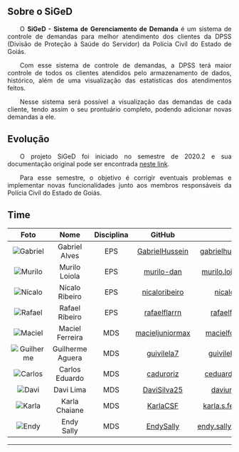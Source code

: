 ## Sobre o SiGeD

<p style="text-align:justify">&emsp;&emsp;O <b>SiGeD - Sistema de Gerenciamento de Demanda</b> é um sistema de controle de demandas para melhor atendimento dos clientes da DPSS (Divisão de Proteção à Saúde do Servidor) da Polícia Civíl do Estado de Goiás.</p>

<p style="text-align:justify">&emsp;&emsp;Com esse sistema de controle de demandas, a DPSS terá maior controle de todos os clientes atendidos pelo armazenamento de dados, histórico, além de uma visualização das estatísticas dos atendimentos feitos.</p>
  
<p style="text-align:justify">&emsp;&emsp;Nesse sistema será possível a visualização das demandas de cada cliente, tendo assim o seu prontuário completo, podendo adicionar novas demandas a ele.</p>

## Evolução 

<p style="text-align:justify">&emsp;&emsp;O projeto SiGeD foi iniciado no semestre de 2020.2 e sua documentação original pode ser encontrada <a href="https://fga-eps-mds.github.io/2020-2-SiGeD/">neste link</a>.</p>

<p style="text-align:justify">&emsp;&emsp;Para esse semestre, o objetivo é corrigir eventuais problemas e implementar novas funcionalidades junto aos membros responsáveis da Polícia Civíl do Estado de Goiás.</p>

## Time
|Foto | Nome | Disciplina | GitHub | E-mail |
|:--:|:--:|:--:|:--:|:--:|
| ![Gabriel](https://avatars.githubusercontent.com/u/38799575?v=4) | Gabriel Alves | EPS | [GabrielHussein](https://github.com/GabrielHussein) | gabrielhussein83@gmail.com |
| ![Murilo](https://avatars.githubusercontent.com/u/48605413?v=4) | Murilo Loiola | EPS | [murilo-dan](https://github.com/murilo-dan) | murilo.loiola.dan@gmail.com |
| ![Nícalo](https://avatars.githubusercontent.com/u/43839214?v=4) | Nícalo Ribeiro | EPS | [nicaloribeiro](https://github.com/nicaloribeiro)| nicalo63@gmail.com |
| ![Rafael](https://avatars.githubusercontent.com/u/37155530?v=4) | Rafael Ribeiro | EPS | [rafaelflarrn](https://github.com/rafaelflarrn)| rafaelflarrn@gmail.com |
| ![Maciel](https://avatars.githubusercontent.com/u/66387901?v=4) | Maciel Ferreira | MDS | [macieljuniormax](https://github.com/macieljuniormax)| macielfcjunior@gmail.com |
| ![Guilherme](https://avatars.githubusercontent.com/u/24920267?v=4) | Guilherme Aguera | MDS | [guivilela7](https://github.com/guivilela7)| guivilela700@gmail.com |
| ![Carlos](https://avatars.githubusercontent.com/u/77363222?v=4) | Carlos Eduardo | MDS | [caduroriz](https://github.com/caduroriz)| ceduardo.roriz@gmail.com |
| ![Davi](https://avatars.githubusercontent.com/u/79341819?v=4) | Davi Lima | MDS | [DaviSilva25](https://github.com/DaviSilva25)| daviunb25@gmail.com |
| ![Karla](https://avatars.githubusercontent.com/u/78981063?v=4) | Karla Chaiane | MDS | [KarlaCSF](https://github.com/KarlaCSF)| karla.s.feliciano@gmail.com |
| ![Endy](https://avatars.githubusercontent.com/u/92489401?v=4) | Endy Sally | MDS | [EndySally](https://github.com/EndySally)| endy.sally.andrade@gmail.com |

- - -
